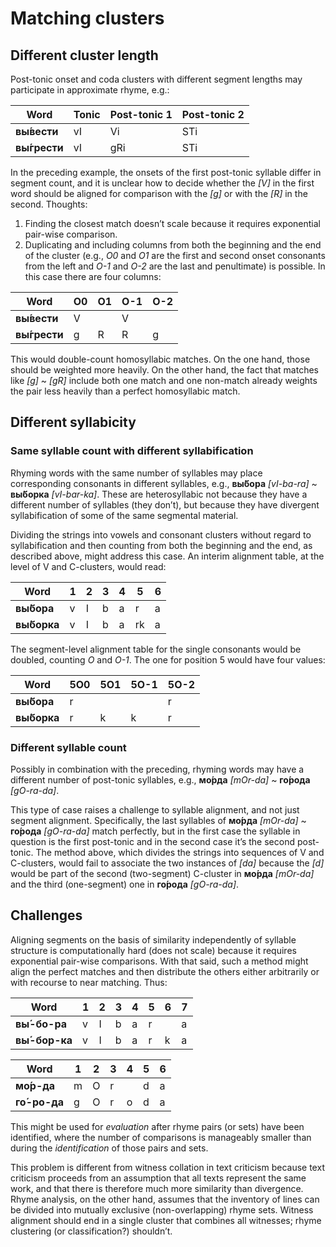 # Matching clusters

## Different cluster length

Post-tonic onset and coda clusters with different segment lengths may participate in approximate rhyme, e.g.:

Word | Tonic | Post-tonic 1 | Post-tonic 2
---|---|---|---
**вы́вести** | vI | Vi | STi
**вы́грести** | vI | gRi | STi

In the preceding example, the onsets of the first post-tonic syllable differ in segment count, and it is unclear how to decide whether the *[V]* in the first word should be aligned for comparison with the *[g]* or with the *[R]* in the second. Thoughts:

1. Finding the closest match doesn’t scale because it requires exponential pair-wise comparison.
2. Duplicating and including columns from both the beginning and the end of the cluster (e.g., *O0* and *O1* are the first and second onset consonants from the left and *O-1* and *O-2* are the last and penultimate) is possible. In this case there are four columns:

Word | O0 | O1 | O-1 | O-2
---|---|---|---|---
**вы́вести** | V |  | V | 
**вы́грести** | g | R | R | g

This would double-count homosyllabic matches. On the one hand, those should be weighted more heavily. On the other hand, the fact that matches like *[g]* ~ *[gR]* include both one match and one non-match already weights the pair less heavily than a perfect homosyllabic match.

## Different syllabicity

### Same syllable count with different syllabification

Rhyming words with the same number of syllables may place corresponding consonants in different syllables, e.g., **вы́бора** *[vI-ba-ra]* ~ **вы́борка** *[vI-bar-ka]*. These are heterosyllabic not because they have a different number of syllables (they don’t), but because they have divergent syllabification of some of the same segmental material.

Dividing the strings into vowels and consonant clusters without regard to syllabification and then counting from both the beginning and the end, as described above, might address this case. An interim alignment table, at the level of V and C-clusters, would read:

Word | 1 | 2 | 3 | 4 | 5 | 6
---|---|---|---|---|---|---
**вы́бора** | v | I | b | a | r | a
**вы́борка** |v | I | b | a | rk |a

The segment-level alignment table for the single consonants would be doubled, counting *O* and *O-1*. The one for position 5 would have four values:

Word | 5O0 | 5O1 | 5O-1 | 5O-2
---|---|---|---|---
**вы́бора** | r | | | r | 
**вы́борка** | r | k | k | r 

### Different syllable count

Possibly in combination with the preceding, rhyming words may have a different number of post-tonic syllables, e.g., **мо́рда** *[mOr-da]* ~ **го́рода** *[gO-ra-da]*. 

This type of case raises a challenge to syllable alignment, and not just segment alignment. Specifically, the last syllables of **мо́рда** *[mOr-da]* ~ **го́рода** *[gO-ra-da]* match perfectly, but in the first case the syllable in question is the first post-tonic and in the second case it’s the second post-tonic. The method above, which divides the strings into sequences of V and C-clusters, would fail to associate the two instances of *[da]* because the *[d]* would be part of the second (two-segment) C-cluster in **мо́рда** *[mOr-da]* and the third (one-segment) one in **го́рода** *[gO-ra-da]*.

## Challenges

Aligning segments on the basis of similarity independently of syllable structure is computationally hard (does not scale) because it requires exponential pair-wise comparisons. With that said, such a method might align the perfect matches and then distribute the others either arbitrarily or with recourse to near matching. Thus:

Word | 1 | 2 | 3 | 4 | 5 | 6 | 7 
---|---|---|---|---|---|---|---
**вы́-бо-ра** | v | I | b | a | r | | a
**вы́-бор-ка** | v | I | b | a | r | k | a 

Word | 1 | 2 | 3 | 4 | 5 | 6
---|---|---|---|---|---|---
**мо́р-да** | m | O | r | | d | a
**го́-ро-да** | g | O | r | o | d | a

This might be used for *evaluation* after rhyme pairs (or sets) have been identified, where the number of comparisons is manageably smaller than during the *identification* of those pairs and sets.

This problem is different from witness collation in text criticism because text criticism proceeds from an assumption that all texts represent the same work, and that there is therefore much more similarity than divergence. Rhyme analysis, on the other hand, assumes that the inventory of lines can be divided into mutually exclusive (non-overlapping) rhyme sets. Witness alignment should end in a single cluster that combines all witnesses; rhyme clustering (or classification?) shouldn’t.
